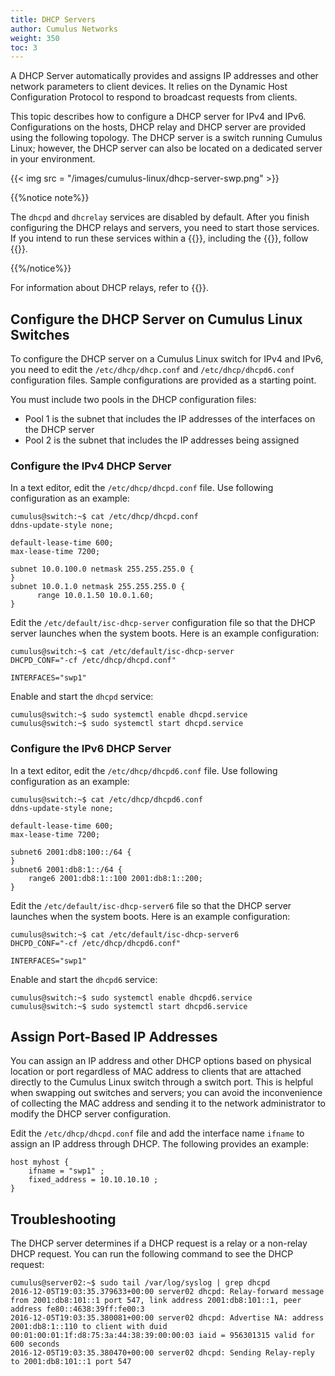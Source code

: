 ```yaml
---
title: DHCP Servers
author: Cumulus Networks
weight: 350
toc: 3
---
```

A DHCP Server automatically provides and assigns IP addresses and other network parameters to client devices. It relies on the Dynamic Host Configuration Protocol to respond to broadcast requests from clients.

This topic describes how to configure a DHCP server for IPv4 and IPv6. Configurations on the hosts, DHCP relay and DHCP server are provided using the following topology. The DHCP server is a switch running Cumulus Linux; however, the DHCP server can also be located on a dedicated server in your environment.

{{< img src = "/images/cumulus-linux/dhcp-server-swp.png" >}}

{{%notice note%}}

The `dhcpd` and `dhcrelay` services are disabled by default. After you finish configuring the DHCP relays and servers, you need to start those services. If you intend to run these services within a {{<link url="Virtual-Routing-and-Forwarding-VRF" text="VRF">}}, including the {{<link url="Management-VRF" text="management VRF">}}, follow {{<link url="Management-VRF/#run-services-within-the-management-vrf" text="these steps">}}.

{{%/notice%}}

For information about DHCP relays, refer to {{<link title="DHCP Relays">}}.

## Configure the DHCP Server on Cumulus Linux Switches

To configure the DHCP server on a Cumulus Linux switch for IPv4 and IPv6, you need to edit the `/etc/dhcp/dhcp.conf` and `/etc/dhcp/dhcpd6.conf` configuration files. Sample configurations are provided as a starting point.

You must include two pools in the DHCP configuration files:

- Pool 1 is the subnet that includes the IP addresses of the interfaces on the DHCP server
- Pool 2 is the subnet that includes the IP addresses being assigned

### Configure the IPv4 DHCP Server

In a text editor, edit the `/etc/dhcp/dhcpd.conf` file. Use following configuration as an example:

```
cumulus@switch:~$ cat /etc/dhcp/dhcpd.conf
ddns-update-style none;

default-lease-time 600;
max-lease-time 7200;

subnet 10.0.100.0 netmask 255.255.255.0 {
}
subnet 10.0.1.0 netmask 255.255.255.0 {
      range 10.0.1.50 10.0.1.60;
}
```

Edit the `/etc/default/isc-dhcp-server` configuration file so that the DHCP server launches when the system boots. Here is an example configuration:

```
cumulus@switch:~$ cat /etc/default/isc-dhcp-server
DHCPD_CONF="-cf /etc/dhcp/dhcpd.conf"

INTERFACES="swp1"
```

Enable and start the `dhcpd` service:

```
cumulus@switch:~$ sudo systemctl enable dhcpd.service
cumulus@switch:~$ sudo systemctl start dhcpd.service
```

### Configure the IPv6 DHCP Server

In a text editor, edit the `/etc/dhcp/dhcpd6.conf` file. Use following configuration as an example:

```
cumulus@switch:~$ cat /etc/dhcp/dhcpd6.conf
ddns-update-style none;

default-lease-time 600;
max-lease-time 7200;

subnet6 2001:db8:100::/64 {
}
subnet6 2001:db8:1::/64 {
    range6 2001:db8:1::100 2001:db8:1::200;
}
```

Edit the `/etc/default/isc-dhcp-server6` file so that the DHCP server launches when the system boots. Here is an example configuration:

```
cumulus@switch:~$ cat /etc/default/isc-dhcp-server6
DHCPD_CONF="-cf /etc/dhcp/dhcpd6.conf"

INTERFACES="swp1"
```

Enable and start the `dhcpd6` service:

```
cumulus@switch:~$ sudo systemctl enable dhcpd6.service
cumulus@switch:~$ sudo systemctl start dhcpd6.service
```

## Assign Port-Based IP Addresses

You can assign an IP address and other DHCP options based on physical location or port regardless of MAC address to clients that are attached directly to the Cumulus Linux switch through a switch port. This is helpful when swapping out switches and servers; you can avoid the inconvenience of collecting the MAC address and sending it to the network administrator to modify the DHCP server configuration.

Edit the `/etc/dhcp/dhcpd.conf` file and add the interface name `ifname` to assign an IP address through DHCP. The following provides an example:

```
host myhost {
    ifname = "swp1" ;
    fixed_address = 10.10.10.10 ;
}
```

## Troubleshooting

The DHCP server determines if a DHCP request is a relay or a non-relay DHCP request. You can run the following command to see the DHCP request:

```
cumulus@server02:~$ sudo tail /var/log/syslog | grep dhcpd
2016-12-05T19:03:35.379633+00:00 server02 dhcpd: Relay-forward message from 2001:db8:101::1 port 547, link address 2001:db8:101::1, peer address fe80::4638:39ff:fe00:3
2016-12-05T19:03:35.380081+00:00 server02 dhcpd: Advertise NA: address 2001:db8:1::110 to client with duid 00:01:00:01:1f:d8:75:3a:44:38:39:00:00:03 iaid = 956301315 valid for 600 seconds
2016-12-05T19:03:35.380470+00:00 server02 dhcpd: Sending Relay-reply to 2001:db8:101::1 port 547
```

